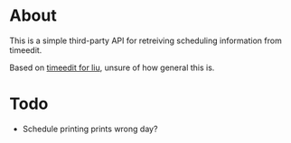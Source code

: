 # About

This is a simple third-party API for retreiving scheduling information from timeedit.

Based on [timeedit for liu][], unsure of how general this is.

[timeedit for liu]: https://se.timeedit.net/web/liu/db1/schema/

# Todo

* Schedule printing prints wrong day?

